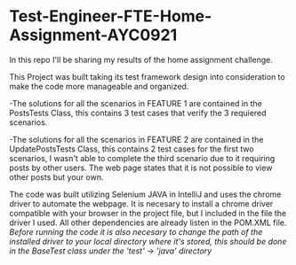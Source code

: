 # Test-Engineer-FTE-Home-Assignment-AYC0921
In this repo I'll be sharing my results of the home assignment challenge.

This Project was built taking its test framework design into consideration to make the code more manageable and organized. 

-The solutions for all the scenarios in FEATURE 1 are contained in the PostsTests Class, this contains 3 test cases that verify the 3 requiered scenarios.

-The solutions for all the scenarios in FEATURE 2 are contained in the UpdatePostsTests Class, this contains 2 test cases for the first two scenarios, 
I wasn't able to complete the third scenario due to it requiring posts by other users. The web page states that it is not possible to view other posts but your own.

The code was built utilizing Selenium JAVA in IntelliJ and uses the chrome driver to automate the webpage. It is necesary to install a chrome driver compatible with your browser in the project file, but I included in the file the driver I used.
All other dependencies are already listen in the POM.XML file.
*Before running the code it is also necesary to change the path of the installed driver to your local directory where it's stored, this should be done in the BaseTest class under the 'test' -> 'java' directory* 

